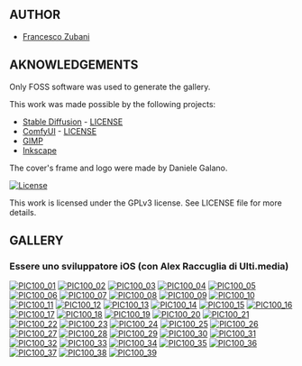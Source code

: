 ## AUTHOR

- [Francesco Zubani](https://www.linkedin.com/in/francesco-zubani-5957081a6/)

## AKNOWLEDGEMENTS

Only FOSS software was used to generate the gallery.

This work was made possible by the following projects:

- [Stable Diffusion](https://github.com/CompVis/stable-diffusion) - [LICENSE](https://github.com/CompVis/stable-diffusion/blob/main/LICENSE)
- [ComfyUI](https://github.com/comfyanonymous/ComfyUI) - [LICENSE](https://github.com/comfyanonymous/ComfyUI/blob/master/LICENSE)
- [GIMP](https://www.gimp.org/)
- [Inkscape](https://inkscape.org/)

The cover's frame and logo were made by Daniele Galano.

[![License](https://img.shields.io/badge/License-GPL%20v3-blue.svg)](http://www.gnu.org/licenses/gpl-3.0)

This work is licensed under the GPLv3 license.
See LICENSE file for more details.

## GALLERY

### Essere uno sviluppatore iOS (con Alex Raccuglia di Ulti.media)

<div class="gallery">
  <a href="PIC100_01.png"><img class="thumbnail" src="./thumbs/PIC100_01.png" alt="PIC100_01"></a>
  <a href="PIC100_02.png"><img class="thumbnail" src="./thumbs/PIC100_02.png" alt="PIC100_02"></a>
  <a href="PIC100_03.png"><img class="thumbnail" src="./thumbs/PIC100_03.png" alt="PIC100_03"></a>
  <a href="PIC100_04.png"><img class="thumbnail" src="./thumbs/PIC100_04.png" alt="PIC100_04"></a>
  <a href="PIC100_05.png"><img class="thumbnail" src="./thumbs/PIC100_05.png" alt="PIC100_05"></a>
  <a href="PIC100_06.png"><img class="thumbnail" src="./thumbs/PIC100_06.png" alt="PIC100_06"></a>
  <a href="PIC100_07.png"><img class="thumbnail" src="./thumbs/PIC100_07.png" alt="PIC100_07"></a>
  <a href="PIC100_08.png"><img class="thumbnail" src="./thumbs/PIC100_08.png" alt="PIC100_08"></a>
  <a href="PIC100_09.png"><img class="thumbnail" src="./thumbs/PIC100_09.png" alt="PIC100_09"></a>
  <a href="PIC100_10.png"><img class="thumbnail" src="./thumbs/PIC100_10.png" alt="PIC100_10"></a>
  <a href="PIC100_11.png"><img class="thumbnail" src="./thumbs/PIC100_11.png" alt="PIC100_11"></a>
  <a href="PIC100_12.png"><img class="thumbnail" src="./thumbs/PIC100_12.png" alt="PIC100_12"></a>
  <a href="PIC100_13.png"><img class="thumbnail" src="./thumbs/PIC100_13.png" alt="PIC100_13"></a>
  <a href="PIC100_14.png"><img class="thumbnail" src="./thumbs/PIC100_14.png" alt="PIC100_14"></a>
  <a href="PIC100_15.png"><img class="thumbnail" src="./thumbs/PIC100_15.png" alt="PIC100_15"></a>
  <a href="PIC100_16.png"><img class="thumbnail" src="./thumbs/PIC100_16.png" alt="PIC100_16"></a>
  <a href="PIC100_17.png"><img class="thumbnail" src="./thumbs/PIC100_17.png" alt="PIC100_17"></a>
  <a href="PIC100_18.png"><img class="thumbnail" src="./thumbs/PIC100_18.png" alt="PIC100_18"></a>
  <a href="PIC100_19.png"><img class="thumbnail" src="./thumbs/PIC100_19.png" alt="PIC100_19"></a>
  <a href="PIC100_20.png"><img class="thumbnail" src="./thumbs/PIC100_20.png" alt="PIC100_20"></a>
  <a href="PIC100_21.png"><img class="thumbnail" src="./thumbs/PIC100_21.png" alt="PIC100_21"></a>
  <a href="PIC100_22.png"><img class="thumbnail" src="./thumbs/PIC100_22.png" alt="PIC100_22"></a>
  <a href="PIC100_23.png"><img class="thumbnail" src="./thumbs/PIC100_23.png" alt="PIC100_23"></a>
  <a href="PIC100_24.png"><img class="thumbnail" src="./thumbs/PIC100_24.png" alt="PIC100_24"></a>
  <a href="PIC100_25.png"><img class="thumbnail" src="./thumbs/PIC100_25.png" alt="PIC100_25"></a>
  <a href="PIC100_26.png"><img class="thumbnail" src="./thumbs/PIC100_26.png" alt="PIC100_26"></a>
  <a href="PIC100_27.png"><img class="thumbnail" src="./thumbs/PIC100_27.png" alt="PIC100_27"></a>
  <a href="PIC100_28.png"><img class="thumbnail" src="./thumbs/PIC100_28.png" alt="PIC100_28"></a>
  <a href="PIC100_29.png"><img class="thumbnail" src="./thumbs/PIC100_29.png" alt="PIC100_29"></a>
  <a href="PIC100_30.png"><img class="thumbnail" src="./thumbs/PIC100_30.png" alt="PIC100_30"></a>
  <a href="PIC100_31.png"><img class="thumbnail" src="./thumbs/PIC100_31.png" alt="PIC100_31"></a>
  <a href="PIC100_32.png"><img class="thumbnail" src="./thumbs/PIC100_32.png" alt="PIC100_32"></a>
  <a href="PIC100_33.png"><img class="thumbnail" src="./thumbs/PIC100_33.png" alt="PIC100_33"></a>
  <a href="PIC100_34.png"><img class="thumbnail" src="./thumbs/PIC100_34.png" alt="PIC100_34"></a>
  <a href="PIC100_35.png"><img class="thumbnail" src="./thumbs/PIC100_35.png" alt="PIC100_35"></a>
  <a href="PIC100_36.png"><img class="thumbnail" src="./thumbs/PIC100_36.png" alt="PIC100_36"></a>
  <a href="PIC100_37.png"><img class="thumbnail" src="./thumbs/PIC100_37.png" alt="PIC100_37"></a>
  <a href="PIC100_38.png"><img class="thumbnail" src="./thumbs/PIC100_38.png" alt="PIC100_38"></a>
  <a href="PIC100_39.png"><img class="thumbnail" src="./thumbs/PIC100_39.png" alt="PIC100_39"></a>
</div>
</body>
</html>
